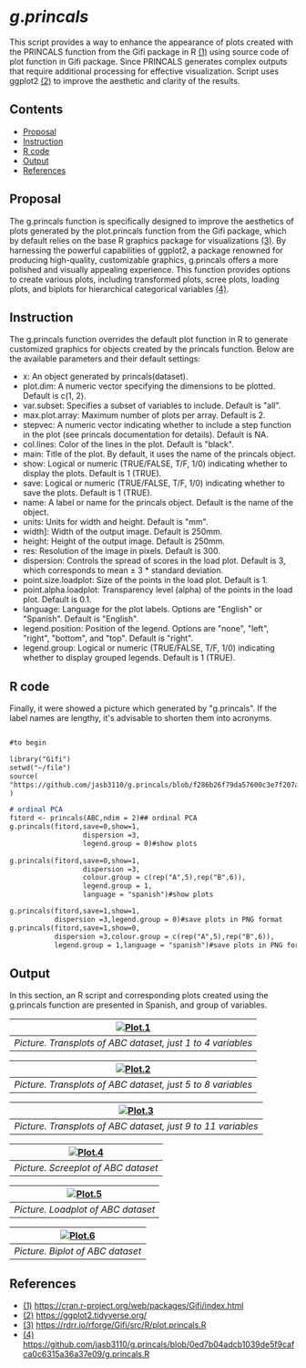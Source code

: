 # $g.princals$

This script provides a way to enhance the appearance of plots created with the PRINCALS function from the Gifi package in R [(1)](#references) using source code of plot function in Gifi package.
Since PRINCALS generates complex outputs that require additional processing for effective visualization.
Script uses ggplot2 [(2)](#references) to improve the aesthetic and clarity of the results.

## Contents
- [Proposal](#proposal)
- [Instruction](#instruction)
- [R code](#r-code)
- [Output](#output)
- [References](#references)

## Proposal 

The g.princals function is specifically designed to improve the aesthetics of plots generated by the plot.princals function from the Gifi package, which by default relies on the base R graphics package for visualizations [(3)](#references).
By harnessing the powerful capabilities of ggplot2, a package renowned for producing high-quality, customizable graphics, g.princals offers a more polished and visually appealing experience. 
This function provides options to create various plots, including transformed plots, scree plots, loading plots, and biplots for hierarchical categorical variables [(4)](#references).

## Instruction

The g.princals function overrides the default plot function in R to generate customized graphics for objects created by the princals function. Below are the available parameters and their default settings:

- x: An object generated by princals(dataset).
- plot.dim: A numeric vector specifying the dimensions to be plotted. Default is c(1, 2).
- var.subset: Specifies a subset of variables to include. Default is "all".
- max.plot.array: Maximum number of plots per array. Default is 2.
- stepvec: A numeric vector indicating whether to include a step function in the plot (see princals documentation for details). Default is NA.
- col.lines: Color of the lines in the plot. Default is "black".
- main: Title of the plot. By default, it uses the name of the princals object.
- show: Logical or numeric (TRUE/FALSE, T/F, 1/0) indicating whether to display the plots. Default is 1 (TRUE).
- save: Logical or numeric (TRUE/FALSE, T/F, 1/0) indicating whether to save the plots. Default is 1 (TRUE).
- name: A label or name for the princals object. Default is the name of the object.
- units: Units for width and height. Default is "mm".
- width]: Width of the output image. Default is 250mm.
- height: Height of the output image. Default is 250mm.
- res: Resolution of the image in pixels. Default is 300.
- dispersion: Controls the spread of scores in the load plot. Default is 3, which corresponds to mean ± 3 * standard deviation.
- point.size.loadplot: Size of the points in the load plot. Default is 1.
- point.alpha.loadplot: Transparency level (alpha) of the points in the load plot. Default is 0.1.
- language: Language for the plot labels. Options are "English" or "Spanish". Default is "English".
- legend.position: Position of the legend. Options are "none", "left", "right", "bottom", and "top". Default is "right".
- legend.group: Logical or numeric (TRUE/FALSE, T/F, 1/0) indicating whether to display grouped legends. Default is 1 (TRUE).

## R code

Finally, it were showed a picture which generated by "g.princals". If the label names are lengthy, it's advisable to shorten them into acronyms.

```markdown

#to begin

library("Gifi")
setwd("~/file")
source(
"https://github.com/jasb3110/g.princals/blob/f286b26f79da57600c3e7f207a6f653f24028a76/g.princals.R"
)

# ordinal PCA
fitord <- princals(ABC,ndim = 2)## ordinal PCA
g.princals(fitord,save=0,show=1,
                  dispersion =3,
                  legend.group = 0)#show plots
                  
g.princals(fitord,save=0,show=1,
                  dispersion =3,
                  colour.group = c(rep("A",5),rep("B",6)),
                  legend.group = 1,
                  language = "spanish")#show plots

g.princals(fitord,save=1,show=1,
           dispersion =3,legend.group = 0)#save plots in PNG format
g.princals(fitord,save=1,show=0,
           dispersion =3,colour.group = c(rep("A",5),rep("B",6)),
           legend.group = 1,language = "spanish")#save plots in PNG format

```
## Output
In this section, an R script and corresponding plots created using the g.princals function are presented in Spanish, and group of variables.

|[![Plot.1](ABC.transplot.1.png)](https://github.com/jasb3110/g.princals/blob/fb5dbc28c4a2e9677e6952ddd5b2dc2350b8ebf7/ABC.transplot.1.png?raw=true)|
|:--:| 
|*Picture. Transplots of ABC dataset, just 1 to 4 variables*|

|[![Plot.2](ABC.transplot.2.png)](https://github.com/jasb3110/g.princals/blob/fb5dbc28c4a2e9677e6952ddd5b2dc2350b8ebf7/ABC.transplot.2.png?raw=true)|
|:--:| 
|*Picture. Transplots of ABC dataset, just 5 to 8 variables*|

|[![Plot.3](ABC.transplot.3.png)](https://github.com/jasb3110/g.princals/blob/fb5dbc28c4a2e9677e6952ddd5b2dc2350b8ebf7/ABC.transplot.3.png?raw=true)|
|:--:| 
|*Picture. Transplots of ABC dataset, just 9 to 11 variables*|

|[![Plot.4](ABC.screeplot.png)](https://github.com/jasb3110/g.princals/blob/fb5dbc28c4a2e9677e6952ddd5b2dc2350b8ebf7/ABC.screeplot.png?raw=true)|
|:--:| 
|*Picture. Screeplot of ABC dataset*|

|[![Plot.5](ABC.loadplot.png)](https://github.com/jasb3110/g.princals/blob/fb5dbc28c4a2e9677e6952ddd5b2dc2350b8ebf7/ABC.loadplot.png?raw=true)|
|:--:| 
|*Picture. Loadplot of ABC dataset*|

|[![Plot.6](ABC.biplot.png)](https://github.com/jasb3110/g.princals/blob/fb5dbc28c4a2e9677e6952ddd5b2dc2350b8ebf7/ABC.biplot.png?raw=true)|
|:--:| 
|*Picture. Biplot of ABC dataset*|

## References
   
- [(1)](https://cran.r-project.org/web/packages/Gifi/index.html) https://cran.r-project.org/web/packages/Gifi/index.html
- [(2)](https://ggplot2.tidyverse.org/) https://ggplot2.tidyverse.org/
- [(3)](https://rdrr.io/rforge/Gifi/src/R/plot.princals.R) https://rdrr.io/rforge/Gifi/src/R/plot.princals.R
- [(4)](https://github.com/jasb3110/g.princals/blob/0ed7b04adcb1039de5f9cafca0c6315a36a37e09/g.princals.R) https://github.com/jasb3110/g.princals/blob/0ed7b04adcb1039de5f9cafca0c6315a36a37e09/g.princals.R
  
  